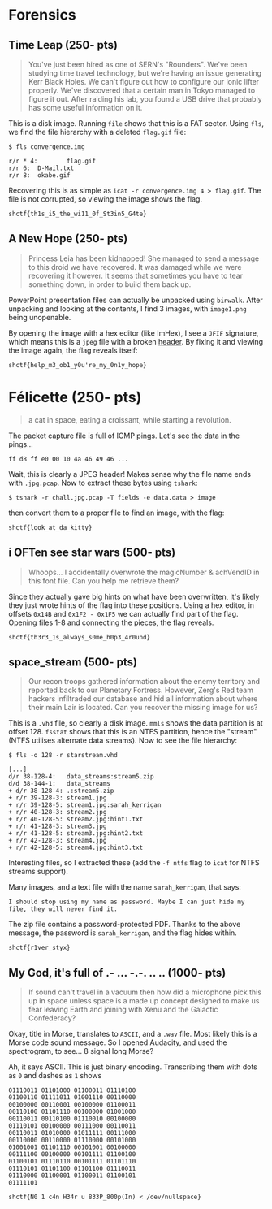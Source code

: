 # Forensics

## Time Leap (250- pts)

> You've just been hired as one of SERN's "Rounders". We've been studying time travel technology, but we're having an issue generating Kerr Black Holes. We can't figure out how to configure our ionic lifter properly. We've discovered that a certain man in Tokyo managed to figure it out. After raiding his lab, you found a USB drive that probably has some useful information on it.

This is a disk image. Running `file` shows that this is a FAT sector. Using `fls`, we find the file hierarchy with a deleted `flag.gif` file:

```
$ fls convergence.img

r/r * 4:        flag.gif
r/r 6:  D-Mail.txt
r/r 8:  okabe.gif
```

Recovering this is as simple as `icat -r convergence.img 4 > flag.gif`. The file is not corrupted, so viewing the image shows the flag.

`shctf{th1s_i5_the_wi11_0f_St3in5_G4te}`

## A New Hope (250- pts)

> Princess Leia has been kidnapped! She managed to send a message to this droid we have recovered. It was damaged while we were recovering it however. It seems that sometimes you have to tear something down, in order to build them back up.

PowerPoint presentation files can actually be unpacked using `binwalk`. After unpacking and looking at the contents, I find 3 images, with `image1.png` being unopenable.

By opening the image with a hex editor (like ImHex), I see a `JFIF` signature, which means this is a `jpeg` file with a broken [header](https://github.com/corkami/formats/blob/master/image/jpeg.md). By fixing it and viewing the image again, the flag reveals itself:

`shctf{help_m3_ob1_y0u're_my_0n1y_hope}`

# Félicette (250- pts)

> a cat in space, eating a croissant, while starting a revolution.

The packet capture file is full of ICMP pings. Let's see the data in the pings...

```
ff d8 ff e0 00 10 4a 46 49 46 ...
```

Wait, this is clearly a JPEG header! Makes sense why the file name ends with `.jpg.pcap`. Now to extract these bytes using `tshark`:

```
$ tshark -r chall.jpg.pcap -T fields -e data.data > image
```

then convert them to a proper file to find an image, with the flag:

`shctf{look_at_da_kitty}`

## i OFTen see star wars (500- pts)

> Whoops... I accidentally overwrote the magicNumber & achVendID in this font file. Can you help me retrieve them?

Since they actually gave big hints on what have been overwritten, it's likely they just wrote hints of the flag into these positions. Using a hex editor, in offsets `0x14B` and `0x1F2 - 0x1F5` we can actually find part of the flag. Opening files 1-8 and connecting the pieces, the flag reveals.

`shctf{th3r3_1s_always_s0me_h0p3_4r0und}`

## space_stream (500- pts)

> Our recon troops gathered information about the enemy territory and reported back to our Planetary Fortress. However, Zerg's Red team hackers infiltraded our database and hid all information about where their main Lair is located. Can you recover the missing image for us?

This is a `.vhd` file, so clearly a disk image. `mmls` shows the data partition is at offset 128. `fsstat` shows that this is an NTFS partition, hence the "stream" (NTFS utilises alternate data streams). Now to see the file hierarchy:

```
$ fls -o 128 -r starstream.vhd

[...]
d/r 38-128-4:   data_streams:stream5.zip
d/d 38-144-1:   data_streams
+ d/r 38-128-4: .:stream5.zip
+ r/r 39-128-3: stream1.jpg
+ r/r 39-128-5: stream1.jpg:sarah_kerrigan
+ r/r 40-128-3: stream2.jpg
+ r/r 40-128-5: stream2.jpg:hint1.txt
+ r/r 41-128-3: stream3.jpg
+ r/r 41-128-5: stream3.jpg:hint2.txt
+ r/r 42-128-3: stream4.jpg
+ r/r 42-128-5: stream4.jpg:hint3.txt
```

Interesting files, so I extracted these (add the `-f ntfs` flag to `icat` for NTFS streams support).

Many images, and a text file with the name `sarah_kerrigan`, that says: 

```
I should stop using my name as password. Maybe I can just hide my file, they will never find it.
```

The zip file contains a password-protected PDF. Thanks to the above message, the password is `sarah_kerrigan`, and the flag hides within.

`shctf{r1ver_styx}`

## My God, it's full of .- ... -.-. .. .. (1000- pts)

> If sound can't travel in a vacuum then how did a microphone pick this up in space unless space is a made up concept designed to make us fear leaving Earth and joining with Xenu and the Galactic Confederacy?

Okay, title in Morse, translates to `ASCII`, and a `.wav` file. Most likely this is a Morse code sound message. So I opened Audacity, and used the spectrogram, to see... 8 signal long Morse?

Ah, it says ASCII. This is just binary encoding. Transcribing them with dots as `0` and dashes as `1` shows 

```
01110011 01101000 01100011 01110100
01100110 01111011 01001110 00110000
00100000 00110001 00100000 01100011
00110100 01101110 00100000 01001000
00110011 00110100 01110010 00100000
01110101 00100000 00111000 00110011
00110011 01010000 01011111 00111000
00110000 00110000 01110000 00101000
01001001 01101110 00101001 00100000
00111100 00100000 00101111 01100100
01100101 01110110 00101111 01101110
01110101 01101100 01101100 01110011
01110000 01100001 01100011 01100101
01111101
```

`shctf{N0 1 c4n H34r u 833P_800p(In) < /dev/nullspace}`
